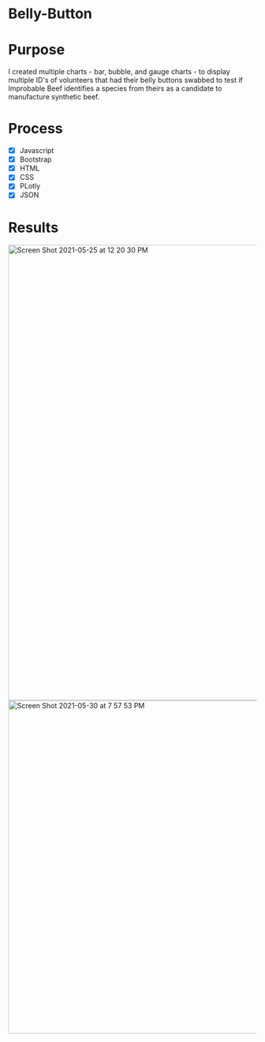 # Belly-Button
# Purpose

I created multiple charts - bar, bubble, and gauge charts - to display multiple ID's of volunteers that had their belly buttons swabbed to test if Improbable Beef identifies a species from theirs as a candidate to manufacture synthetic beef. 

# Process
- [x] Javascript
- [x] Bootstrap
- [x] HTML
- [x] CSS
- [x] PLotly
- [x] JSON

# Results

<img width="924" alt="Screen Shot 2021-05-25 at 12 20 30 PM" src="https://user-images.githubusercontent.com/78769464/120127322-b6b39b80-c184-11eb-8979-c84ea7aa4c6a.png">


<img width="676" alt="Screen Shot 2021-05-30 at 7 57 53 PM" src="https://user-images.githubusercontent.com/78769464/120127355-cc28c580-c184-11eb-9926-10b1a5ba5616.png">

 
